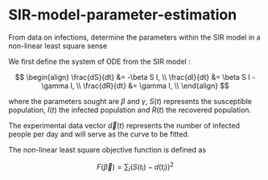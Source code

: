 # SIR-model-parameter-estimation
From data on infections, determine the parameters within the SIR model in a non-linear least square sense

We first define the system of ODE from the SIR model :

$$
\begin{align}
\frac{dS}{dt} &= -\beta S I, \\
\frac{dI}{dt} &= \beta S I - \gamma I,  \\
\frac{dR}{dt} &= \gamma I, \\ 
\end{align}
$$

where the parameters sought are $\beta$ and $\gamma$, $S(t)$ represents the susceptible population, $I(t)$ the infected population and $R(t)$ the recovered population.

The experimental data vector $\vec{d}(t)$ represents the number of infected people per day and will serve as the curve to be fitted.

The non-linear least square objective function is defined as

$$
F(\vec{\beta}) = \sum_i (S(t_i) - d(t_i))^2
$$
